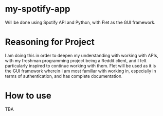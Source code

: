 # my-spotify-app

Will be done using Spotify API and Python, with Flet as the GUI framework.

# Reasoning for Project
I am doing this in order to deepen my understanding with working with APIs, with my freshman programming project being a Reddit client, and I felt particularly inspired to continue working with them.
Flet will be used as it is the GUI framework wherein I am most familiar with working in, especially in terms of authentication, and has complete documentation.

# How to use
TBA
